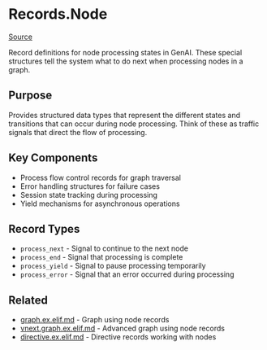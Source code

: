 # Records.Node
[Source](/github/ai/genai_all/genai_core/lib/vnext_genai/records/node.ex)

Record definitions for node processing states in GenAI. These special structures tell the system what to do next when processing nodes in a graph.

## Purpose
Provides structured data types that represent the different states and transitions that can occur during node processing. Think of these as traffic signals that direct the flow of processing.

## Key Components
- Process flow control records for graph traversal
- Error handling structures for failure cases
- Session state tracking during processing
- Yield mechanisms for asynchronous operations

## Record Types
- `process_next` - Signal to continue to the next node
- `process_end` - Signal that processing is complete
- `process_yield` - Signal to pause processing temporarily
- `process_error` - Signal that an error occurred during processing

## Related
- [graph.ex.elif.md](../../graph.ex.elif.md) - Graph using node records
- [vnext.graph.ex.elif.md](../../vnext.graph.ex.elif.md) - Advanced graph using node records
- [directive.ex.elif.md](directive.ex.elif.md) - Directive records working with nodes